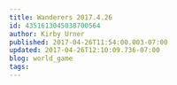 ```yaml
---
title: Wanderers 2017.4.26
id: 4351613045038700564
author: Kirby Urner
published: 2017-04-26T11:54:00.003-07:00
updated: 2017-04-26T12:10:09.736-07:00
blog: world_game
tags: 
---
```


